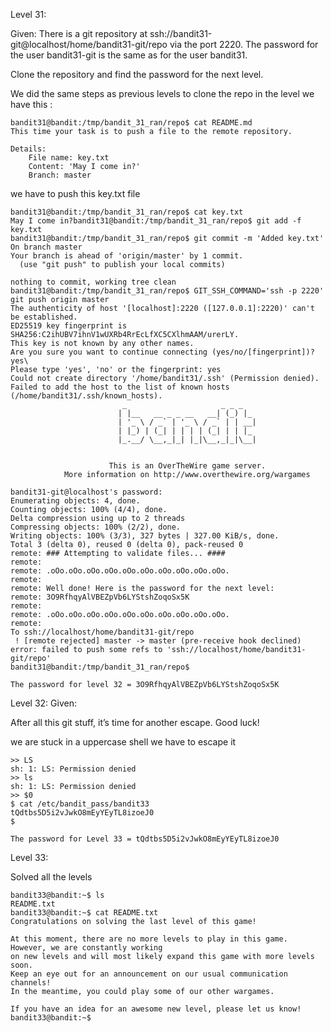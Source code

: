 Level 31:

Given:
There is a git repository at ssh://bandit31-git@localhost/home/bandit31-git/repo via the port 2220. The password for the user bandit31-git is the same as for the user bandit31.

Clone the repository and find the password for the next level.

We did the same steps as previous levels to clone the repo
in the level we have this :
```
bandit31@bandit:/tmp/bandit_31_ran/repo$ cat README.md 
This time your task is to push a file to the remote repository.

Details:
    File name: key.txt
    Content: 'May I come in?'
    Branch: master

```

we have to push this key.txt file 

```
bandit31@bandit:/tmp/bandit_31_ran/repo$ cat key.txt 
May I come in?bandit31@bandit:/tmp/bandit_31_ran/repo$ git add -f key.txt 
bandit31@bandit:/tmp/bandit_31_ran/repo$ git commit -m 'Added key.txt'
On branch master
Your branch is ahead of 'origin/master' by 1 commit.
  (use "git push" to publish your local commits)

nothing to commit, working tree clean
bandit31@bandit:/tmp/bandit_31_ran/repo$ GIT_SSH_COMMAND='ssh -p 2220' git push origin master 
The authenticity of host '[localhost]:2220 ([127.0.0.1]:2220)' can't be established.
ED25519 key fingerprint is SHA256:C2ihUBV7ihnV1wUXRb4RrEcLfXC5CXlhmAAM/urerLY.
This key is not known by any other names.
Are you sure you want to continue connecting (yes/no/[fingerprint])? yes\
Please type 'yes', 'no' or the fingerprint: yes
Could not create directory '/home/bandit31/.ssh' (Permission denied).
Failed to add the host to the list of known hosts (/home/bandit31/.ssh/known_hosts).
                         _                     _ _ _   
                        | |__   __ _ _ __   __| (_) |_ 
                        | '_ \ / _` | '_ \ / _` | | __|
                        | |_) | (_| | | | | (_| | | |_ 
                        |_.__/ \__,_|_| |_|\__,_|_|\__|
                                                       

                      This is an OverTheWire game server. 
            More information on http://www.overthewire.org/wargames

bandit31-git@localhost's password: 
Enumerating objects: 4, done.
Counting objects: 100% (4/4), done.
Delta compression using up to 2 threads
Compressing objects: 100% (2/2), done.
Writing objects: 100% (3/3), 327 bytes | 327.00 KiB/s, done.
Total 3 (delta 0), reused 0 (delta 0), pack-reused 0
remote: ### Attempting to validate files... ####
remote: 
remote: .oOo.oOo.oOo.oOo.oOo.oOo.oOo.oOo.oOo.oOo.
remote: 
remote: Well done! Here is the password for the next level:
remote: 3O9RfhqyAlVBEZpVb6LYStshZoqoSx5K 
remote: 
remote: .oOo.oOo.oOo.oOo.oOo.oOo.oOo.oOo.oOo.oOo.
remote: 
To ssh://localhost/home/bandit31-git/repo
 ! [remote rejected] master -> master (pre-receive hook declined)
error: failed to push some refs to 'ssh://localhost/home/bandit31-git/repo'
bandit31@bandit:/tmp/bandit_31_ran/repo$ 

```

`The password for level 32 = 3O9RfhqyAlVBEZpVb6LYStshZoqoSx5K`

Level 32:
Given:

After all this git stuff, it’s time for another escape. Good luck!

we are stuck in a uppercase shell we have to escape it

```
>> LS
sh: 1: LS: Permission denied
>> ls
sh: 1: LS: Permission denied
>> $0
$ cat /etc/bandit_pass/bandit33
tQdtbs5D5i2vJwkO8mEyYEyTL8izoeJ0
$ 

```

`The password for Level 33 = tQdtbs5D5i2vJwkO8mEyYEyTL8izoeJ0`

Level 33:

Solved all the levels

```
bandit33@bandit:~$ ls
README.txt
bandit33@bandit:~$ cat README.txt 
Congratulations on solving the last level of this game!

At this moment, there are no more levels to play in this game. However, we are constantly working
on new levels and will most likely expand this game with more levels soon.
Keep an eye out for an announcement on our usual communication channels!
In the meantime, you could play some of our other wargames.

If you have an idea for an awesome new level, please let us know!
bandit33@bandit:~$ 

```
